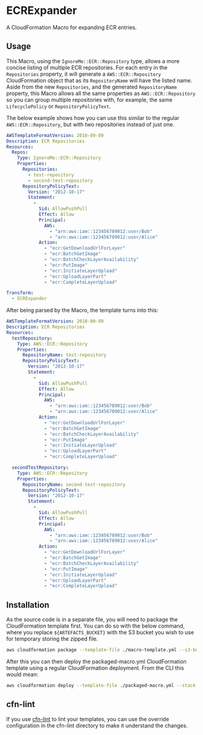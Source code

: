 # ECRExpander

A CloudFormation Macro for expanding ECR entries.

## Usage

This Macro, using the `IgnoreMe::ECR::Repository` type, allows a more concise listing of multiple ECR repositories. For each entry in the `Repositories` property, it will generate a `AWS::ECR::Repository` CloudFormation object that as its `RepositoryName` will have the listed name. Aside from the new `Repositories`, and the generated `RepositoryName` property, this Macro allows all the same properties as `AWS::ECR::Repository` so you can group multiple repositories with, for example, the same `LifecyclePolicy` or `RepositoryPolicyText`.

The below example shows how you can use this similar to the regular `AWS::ECR::Repository`, but with two repositories instead of just one.

```yaml
AWSTemplateFormatVersion: 2010-09-09
Description: ECR Repositories
Resources:
  Repos:
    Type: IgnoreMe::ECR::Repository
    Properties:
      Repositories:
        - test-repository
        - second-test-repository
      RepositoryPolicyText:
        Version: "2012-10-17"
        Statement:
          -
            Sid: AllowPushPull
            Effect: Allow
            Principal:
              AWS:
                - "arn:aws:iam::123456789012:user/Bob"
                - "arn:aws:iam::123456789012:user/Alice"
            Action:
              - "ecr:GetDownloadUrlForLayer"
              - "ecr:BatchGetImage"
              - "ecr:BatchCheckLayerAvailability"
              - "ecr:PutImage"
              - "ecr:InitiateLayerUpload"
              - "ecr:UploadLayerPart"
              - "ecr:CompleteLayerUpload"

Transform:
  - ECRExpander
```

After being parsed by the Macro, the template turns into this:

```yaml
AWSTemplateFormatVersion: 2010-09-09
Description: ECR Repositories
Resources:
  testRepository:
    Type: AWS::ECR::Repository
    Properties:
      RepositoryName: test-repository
      RepositoryPolicyText:
        Version: "2012-10-17"
        Statement:
          -
            Sid: AllowPushPull
            Effect: Allow
            Principal:
              AWS:
                - "arn:aws:iam::123456789012:user/Bob"
                - "arn:aws:iam::123456789012:user/Alice"
            Action:
              - "ecr:GetDownloadUrlForLayer"
              - "ecr:BatchGetImage"
              - "ecr:BatchCheckLayerAvailability"
              - "ecr:PutImage"
              - "ecr:InitiateLayerUpload"
              - "ecr:UploadLayerPart"
              - "ecr:CompleteLayerUpload"

  secondTestRepository:
    Type: AWS::ECR::Repository
    Properties:
      RepositoryName: second-test-repository
      RepositoryPolicyText:
        Version: "2012-10-17"
        Statement:
          -
            Sid: AllowPushPull
            Effect: Allow
            Principal:
              AWS:
                - "arn:aws:iam::123456789012:user/Bob"
                - "arn:aws:iam::123456789012:user/Alice"
            Action:
              - "ecr:GetDownloadUrlForLayer"
              - "ecr:BatchGetImage"
              - "ecr:BatchCheckLayerAvailability"
              - "ecr:PutImage"
              - "ecr:InitiateLayerUpload"
              - "ecr:UploadLayerPart"
              - "ecr:CompleteLayerUpload"
```

## Installation

As the source code is in a separate file, you will need to package the CloudFormation template first. You can do so with the below command, where you replace `${ARTEFACTS_BUCKET}` with the S3 bucket you wish to use for temporary storing the zipped file.

```bash
aws cloudformation package --template-file ./macro-template.yml --s3-bucket ${ARTEFACTS_BUCKET} --output-template-file packaged-macro.yml
```

After this you can then deploy the packaged-macro.yml CloudFormation template using a regular CloudFormation deployment. From the CLI this would mean:

```bash
aws cloudformation deploy --template-file ./packaged-macro.yml --stack-name Macro-ECRExpander --capabilities CAPABILITY_IAM
```

## cfn-lint

If you use [cfn-lint](https://github.com/aws-cloudformation/cfn-python-lint) to lint your templates, you can use the override configuration in the cfn-lint directory to make it understand the changes.
